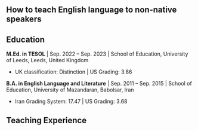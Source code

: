 ## How to teach English language to non-native speakers

## Education
**M.Ed. in TESOL** | Sep. 2022 – Sep. 2023 | School of Education, University of Leeds, Leeds, United Kingdom
- UK classification: Distinction | US Grading: 3.86

**B.A. in English Language and Literature** | Sep. 2011 – Sep. 2015 | School of Education,  University of  Mazandaran, Babolsar, Iran
- Iran Grading System: 17.47 | US Grading: 3.68
  
## Teaching Experience



